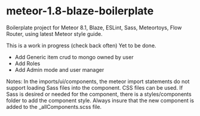 # meteor-1.8-blaze-boilerplate
Boilerplate project for Meteor 8.1, Blaze, ESLint, Sass, Meteortoys, Flow Router, using latest Meteor style guide.

This is a work in progress (check back often)
Yet to be done.
* Add Generic item crud to mongo owned by user
* Add Roles
* Add Admin mode and user manager

Notes:
In the imports/ui/components, the meteor import statements do not support loading Sass files into the component.  CSS files can be used.  If Sass is desired or needed for the component, there is a styles/components folder to add the component style.  Always insure that the new component is added to the _allComponents.scss file.
